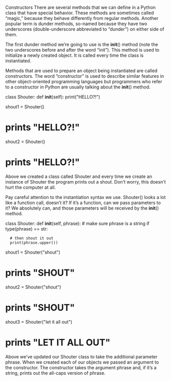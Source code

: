 Constructors
There are several methods that we can define in a Python class that have special behavior. These methods are sometimes called “magic,” because they behave differently from regular methods. Another popular term is dunder methods, so-named because they have two underscores (double-underscore abbreviated to “dunder”) on either side of them.

The first dunder method we’re going to use is the __init__() method (note the two underscores before and after the word “init”). This method is used to initialize a newly created object. It is called every time the class is instantiated.

Methods that are used to prepare an object being instantiated are called constructors. The word “constructor” is used to describe similar features in other object-oriented programming languages but programmers who refer to a constructor in Python are usually talking about the __init__() method.

class Shouter:
  def __init__(self):
    print("HELLO?!")

shout1 = Shouter()
# prints "HELLO?!"

shout2 = Shouter()
# prints "HELLO?!"
Above we created a class called Shouter and every time we create an instance of Shouter the program prints out a shout. Don’t worry, this doesn’t hurt the computer at all.

Pay careful attention to the instantiation syntax we use. Shouter() looks a lot like a function call, doesn’t it? If it’s a function, can we pass parameters to it? We absolutely can, and those parameters will be received by the __init__() method.

class Shouter:
  def __init__(self, phrase):
    # make sure phrase is a string
    if type(phrase) == str:

      # then shout it out
      print(phrase.upper())

shout1 = Shouter("shout")
# prints "SHOUT"

shout2 = Shouter("shout")
# prints "SHOUT"

shout3 = Shouter("let it all out")
# prints "LET IT ALL OUT"
Above we’ve updated our Shouter class to take the additional parameter phrase. When we created each of our objects we passed an argument to the constructor. The constructor takes the argument phrase and, if it’s a string, prints out the all-caps version of phrase.
